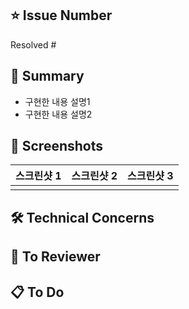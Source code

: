 ## ⭐️ Issue Number
Resolved #

## 🚩 Summary
- 구현한 내용 설명1
- 구현한 내용 설명2

## 📸 Screenshots
| 스크린샷 1 | 스크린샷 2| 스크린샷 3 |
|:--:|:--:|:--:|
||||

## 🛠️ Technical Concerns


## 🙂 To Reviewer


## 📋 To Do
